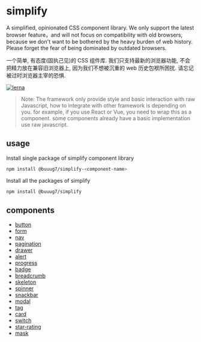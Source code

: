 # simplify

A simplified, opinionated CSS component library. We only support the latest browser feature，and will not focus on compatibility with old browsers, because we don't want to be bothered by the heavy burden of web history. Please forget the fear of being dominated by outdated browsers.

一个简单, 有态度(固执己见)的 CSS 组件库. 我们只支持最新的浏览器功能, 不会把精力放在兼容旧浏览器上, 因为我们不想被沉重的 web 历史包袱所困扰. 请忘记被过时浏览器主宰的恐惧.

[![lerna](https://img.shields.io/badge/maintained%20with-lerna-cc00ff.svg)](https://lerna.js.org/)

> Note: The framework only provide style and basic interaction with raw Javascript, how to integrate with other framework is depending on you. for example, if you use React or Vue, you need to wrap this as a component. some components already have a basic implementation use raw javascript.

## usage

Install single package of simplify component library

```bash
npm install @buuug7/simplify-<component-name>
```

Install all the packages of simplify

```bash
npm install @buuug7/simplify
```

## components

- [button](packages/button/README.md)
- [form](packages/form/README.md)
- [nav](packages/nav/README.md)
- [pagination](packages/pagination/README.md)
- [drawer](packages/drawer/README.md)
- [alert](packages/alert/README.md)
- [progress](packages/progress/README.md)
- [badge](packages/badge/README.md)
- [breadcrumb](packages/breadcrumb/README.md)
- [skeleton](packages/skeleton/README.md)
- [spinner](packages/spinner/README.md)
- [snackbar](packages/snackbar/README.md)
- [modal](packages/modal/README.md)
- [tag](packages/tag/README.md)
- [card](packages/card/README.md)
- [switch](packages/switch/README.md)
- [star-rating](packages/star-rating/README.md)
- [mask](packages/mask/README.md)
